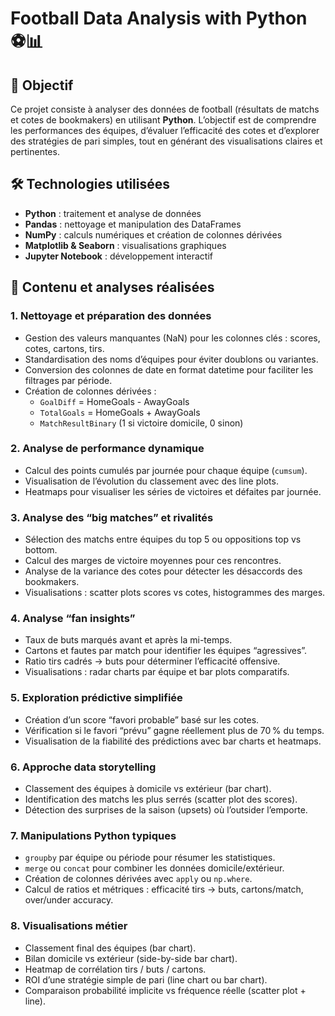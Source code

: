 # Football Data Analysis with Python ⚽📊

## 🎯 Objectif
Ce projet consiste à analyser des données de football (résultats de matchs et cotes de bookmakers) en utilisant **Python**. L’objectif est de comprendre les performances des équipes, d’évaluer l’efficacité des cotes et d’explorer des stratégies de pari simples, tout en générant des visualisations claires et pertinentes.

## 🛠️ Technologies utilisées
- **Python** : traitement et analyse de données
- **Pandas** : nettoyage et manipulation des DataFrames
- **NumPy** : calculs numériques et création de colonnes dérivées
- **Matplotlib & Seaborn** : visualisations graphiques
- **Jupyter Notebook** : développement interactif

## 📂 Contenu et analyses réalisées
### 1. Nettoyage et préparation des données
- Gestion des valeurs manquantes (NaN) pour les colonnes clés : scores, cotes, cartons, tirs.
- Standardisation des noms d’équipes pour éviter doublons ou variantes.
- Conversion des colonnes de date en format datetime pour faciliter les filtrages par période.
- Création de colonnes dérivées :
  - `GoalDiff` = HomeGoals - AwayGoals
  - `TotalGoals` = HomeGoals + AwayGoals
  - `MatchResultBinary` (1 si victoire domicile, 0 sinon)

### 2. Analyse de performance dynamique
- Calcul des points cumulés par journée pour chaque équipe (`cumsum`).
- Visualisation de l’évolution du classement avec des line plots.
- Heatmaps pour visualiser les séries de victoires et défaites par journée.

### 3. Analyse des “big matches” et rivalités
- Sélection des matchs entre équipes du top 5 ou oppositions top vs bottom.
- Calcul des marges de victoire moyennes pour ces rencontres.
- Analyse de la variance des cotes pour détecter les désaccords des bookmakers.
- Visualisations : scatter plots scores vs cotes, histogrammes des marges.

### 4. Analyse “fan insights”
- Taux de buts marqués avant et après la mi-temps.
- Cartons et fautes par match pour identifier les équipes “agressives”.
- Ratio tirs cadrés → buts pour déterminer l’efficacité offensive.
- Visualisations : radar charts par équipe et bar plots comparatifs.

### 5. Exploration prédictive simplifiée
- Création d’un score “favori probable” basé sur les cotes.
- Vérification si le favori “prévu” gagne réellement plus de 70 % du temps.
- Visualisation de la fiabilité des prédictions avec bar charts et heatmaps.

### 6. Approche data storytelling
- Classement des équipes à domicile vs extérieur (bar chart).
- Identification des matchs les plus serrés (scatter plot des scores).
- Détection des surprises de la saison (upsets) où l’outsider l’emporte.

### 7. Manipulations Python typiques
- `groupby` par équipe ou période pour résumer les statistiques.
- `merge` ou `concat` pour combiner les données domicile/extérieur.
- Création de colonnes dérivées avec `apply` ou `np.where`.
- Calcul de ratios et métriques : efficacité tirs → buts, cartons/match, over/under accuracy.

### 8. Visualisations métier
- Classement final des équipes (bar chart).
- Bilan domicile vs extérieur (side-by-side bar chart).
- Heatmap de corrélation tirs / buts / cartons.
- ROI d’une stratégie simple de pari (line chart ou bar chart).
- Comparaison probabilité implicite vs fréquence réelle (scatter plot + line).